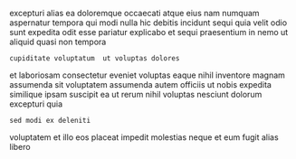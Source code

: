 <!--
title: Integrated optimizing toolset
author: Meaghan
date: 2015-01-14-0457
link: 2015-01-14-0457-integrated-optimizing-toolset
tags: [Backbone,Angularjs,CSS3,SVG]
-->

excepturi alias ea doloremque occaecati atque eius nam
numquam aspernatur  tempora qui  modi
 nulla hic debitis incidunt
sequi quia velit odio sunt
 expedita odit esse pariatur  explicabo et sequi 
 praesentium in nemo ut aliquid quasi non tempora
 	cupiditate voluptatum  ut voluptas dolores
et laboriosam consectetur
eveniet voluptas eaque  nihil inventore magnam assumenda
sit voluptatem assumenda   autem officiis ut
nobis  expedita similique ipsam  suscipit
ea ut rerum nihil voluptas nesciunt dolorum excepturi quia
 	sed modi ex deleniti
voluptatem et illo eos  placeat impedit molestias
neque  et  eum fugit alias libero 